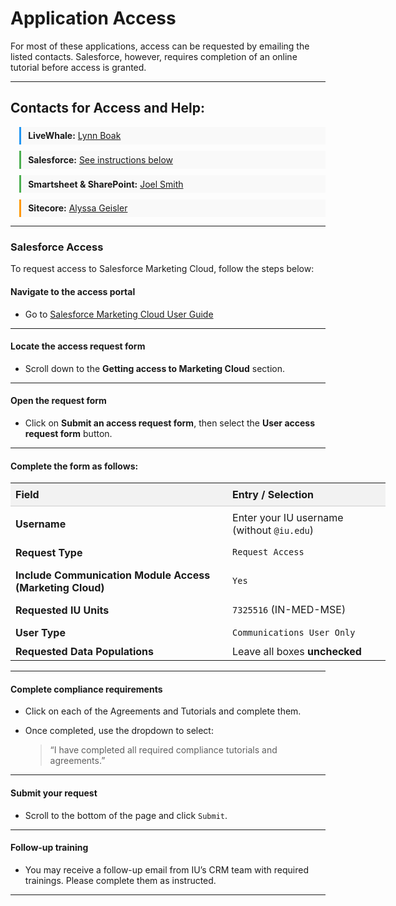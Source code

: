 # Application Access

For most of these applications, access can be requested by emailing the listed contacts. Salesforce, however, requires completion of an online tutorial before access is granted.  

---

## Contacts for Access and Help:

<div style="margin-left: 1em; display: grid; gap: 0.75em;">

  <div style="border-left: 3px solid #2196F3; padding: 0.4em 0.8em; background: #f9f9f9;">
    <strong>LiveWhale:</strong> <a href="mailto:lboak@iu.edu">Lynn Boak</a>
  </div>

  <div style="border-left: 3px solid #4CAF50; padding: 0.4em 0.8em; background: #f9f9f9;">
    <strong>Salesforce:</strong> <a href="mailto:joelsmit@iu.edu">See instructions below</a>
  </div>

  <div style="border-left: 3px solid #4CAF50; padding: 0.4em 0.8em; background: #f9f9f9;">
    <strong>Smartsheet &amp; SharePoint:</strong> <a href="mailto:joelsmit@iu.edu">Joel Smith</a>
  </div>

  <div style="border-left: 3px solid #FF9800; padding: 0.4em 0.8em; background: #f9f9f9;">
    <strong>Sitecore:</strong> <a href="mailto:ajgeisle@iu.edu">Alyssa Geisler</a>
  </div>

</div>

---

### Salesforce Access

To request access to Salesforce Marketing Cloud, follow the steps below:

#### Navigate to the access portal

- Go to [Salesforce Marketing Cloud User Guide](https://salesforce.ucm.iu.edu)

--- 

#### Locate the access request form

- Scroll down to the **Getting access to Marketing Cloud** section.

---

#### Open the request form

- Click on **Submit an access request form**, then select the **User access request form** button.

---

#### Complete the form as follows:

<table style ="width: 100%; border-collapse: collapse; min-width: 600px;">
  <thead>
    <tr style="background-color: #f2f2f2;">
      <th scope="col" style="text-align: left; padding: 0.5rem; border-bottom: 1px solid #ccc;">Field</th>
      <th scope="col" style="text-align: left; padding: 0.5rem; border-bottom: 1px solid #ccc;">Entry / Selection</th>
    </tr>
  </thead>
  <tbody>
    <tr>
      <td style="padding: 0.5rem;"><strong>Username</strong></td>
      <td style="padding: 0.5rem;">Enter your IU username (without <code>@iu.edu</code>)</td>
    </tr>
    <tr>
      <td style="padding: 0.5rem;"><strong>Request Type</strong></td>
      <td><code>Request Access</code></td>
    </tr>
    <tr>
      <td style="padding: 0.5rem;"><strong>Include Communication Module Access (Marketing Cloud)</strong></td>
      <td><code>Yes</code></td>
    </tr>
    <tr>
      <td style="padding: 0.5rem;"><strong>Requested IU Units</strong></td>
      <td><code>7325516</code> (IN-MED-MSE)</td>
    </tr>
    <tr>
      <td style="padding: 0.5rem;"><strong>User Type</strong></td>
      <td style="padding: 0.5rem;"><code>Communications User Only</code></td>
    </tr>
    <tr>
      <td><strong>Requested Data Populations</strong></td>
      <td>Leave all boxes <strong>unchecked</strong></td>
    </tr>
  </tbody>
</table>

---

#### Complete compliance requirements

- Click on each of the Agreements and Tutorials and complete them.

- Once completed, use the dropdown to select:
    >“I have completed all required compliance tutorials and agreements.”

---

#### Submit your request

- Scroll to the bottom of the page and click `Submit`.

---

#### Follow-up training

- You may receive a follow-up email from IU’s CRM team with required trainings. Please complete them as instructed.

---
